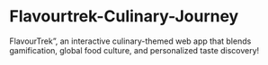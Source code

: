 # Flavourtrek-Culinary-Journey
 FlavourTrek”, an interactive culinary-themed web app that blends gamification, global food culture, and personalized taste discovery!
